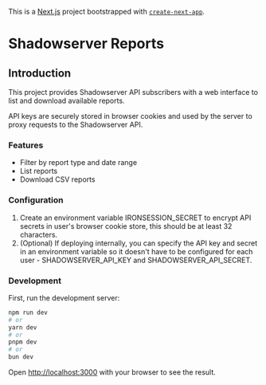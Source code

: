 This is a [Next.js](https://nextjs.org) project bootstrapped with [`create-next-app`](https://nextjs.org/docs/app/api-reference/cli/create-next-app).

# Shadowserver Reports

## Introduction

This project provides Shadowserver API subscribers with a web interface to list and download available reports.

API keys are securely stored in browser cookies and used by the server to proxy requests to the Shadowserver API.

### Features

- Filter by report type and date range
- List reports
- Download CSV reports

### Configuration

1. Create an environment variable IRONSESSION_SECRET to encrypt API secrets in user's browser cookie store, this should be at least 32 characters.
2. (Optional) If deploying internally, you can specify the API key and secret in an environment variable so it doesn't have to be configured for each user - SHADOWSERVER_API_KEY and SHADOWSERVER_API_SECRET.

### Development

First, run the development server:

```bash
npm run dev
# or
yarn dev
# or
pnpm dev
# or
bun dev
```

Open [http://localhost:3000](http://localhost:3000) with your browser to see the result.
